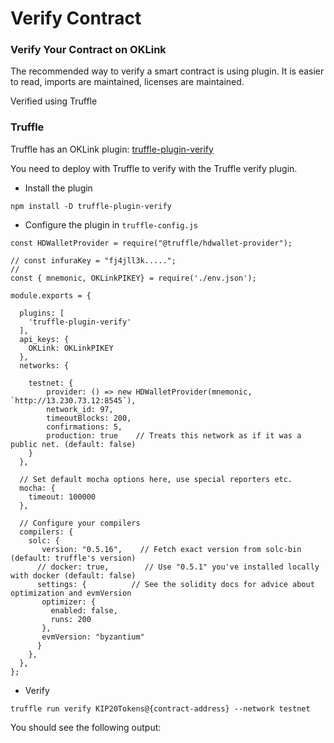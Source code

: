# Verify Contract
### Verify Your Contract on OKLink
The recommended way to verify a smart contract is using plugin. It is easier to read, imports are maintained, licenses are maintained.

Verified using Truffle

### Truffle
Truffle has an OKLink plugin: [truffle-plugin-verify](https://github.com/rkalis/truffle-plugin-verify)

You need to deploy with Truffle to verify with the Truffle verify plugin.
- Install the plugin

```npm install -D truffle-plugin-verify```

- Configure the plugin in `truffle-config.js`
```
const HDWalletProvider = require("@truffle/hdwallet-provider");

// const infuraKey = "fj4jll3k.....";
//
const { mnemonic, OKLinkPIKEY} = require('./env.json');

module.exports = {

  plugins: [
    'truffle-plugin-verify'
  ],
  api_keys: {
    OKLink: OKLinkPIKEY
  },
  networks: {

    testnet: {
        provider: () => new HDWalletProvider(mnemonic, `http://13.230.73.12:8545`),
        network_id: 97,
        timeoutBlocks: 200,
        confirmations: 5,
        production: true    // Treats this network as if it was a public net. (default: false)
    }
  },

  // Set default mocha options here, use special reporters etc.
  mocha: {
    timeout: 100000
  },

  // Configure your compilers
  compilers: {
    solc: {
       version: "0.5.16",    // Fetch exact version from solc-bin (default: truffle's version)
      // docker: true,        // Use "0.5.1" you've installed locally with docker (default: false)
      settings: {          // See the solidity docs for advice about optimization and evmVersion
       optimizer: {
         enabled: false,
         runs: 200
       },
       evmVersion: "byzantium"
      }
    },
  },
};
```
- Verify
```
truffle run verify KIP20Tokens@{contract-address} --network testnet
```
You should see the following output:
